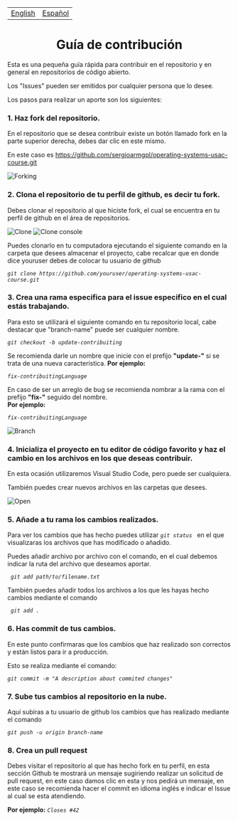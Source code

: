 <center>
    <table>
        <tr>
            <td><a href="./contrib/CONTRIBUTING.md"> English </a></td>
            <td><a href="./contrib/CONTRIBUTING-ES.md"> Español </a></td>
        </tr>
    </table>
</center>

<center> <h1>Guía de contribución</h1> </center>
Esta es una pequeña guía rápida para contribuir en el repositorio y en general en repositorios de código abierto.

Los "Issues" pueden ser emitidos por cualquier persona que lo desee.

Los pasos para realizar un aporte son los siguientes:

### 1. Haz fork del repositorio.
En el repositorio que se desea contribuir existe un botón llamado fork en la parte superior derecha, debes dar clic en este mismo.

En este caso es https://github.com/sergioarmgpl/operating-systems-usac-course.git

![Forking](images/fork.png)

### 2. Clona el repositorio de tu perfil de github, es decir tu fork.
Debes clonar el repositorio al que hiciste fork, el cual se encuentra en tu perfil de github en el área de repositorios.

![Clone](images/clone.png)
![Clone console](images/clone-console.png)

Puedes clonarlo en tu computadora ejecutando el siguiente comando en la carpeta que desees almacenar el proyecto, cabe recalcar que en donde dice youruser debes de colocar tu usuario de github

_```git clone https://github.com/youruser/operating-systems-usac-course.git```_

### 3. Crea una rama especifica para el issue especifico en el cual estás trabajando.  
Para esto se utilizará el siguiente comando en tu repositorio local, cabe destacar que "branch-name" puede ser cualquier nombre.

*```git checkout -b update-contribuiting```*  

Se recomienda darle un nombre que inicie con el prefijo **"update-"** si se trata de una nueva característica.
**Por ejemplo:**

*```fix-contribuitingLanguage ```*

En caso de ser un arreglo de bug se recomienda nombrar a la rama con el prefijo **"fix-"** seguido del nombre.  
**Por ejemplo:**

*```fix-contribuitingLanguage ```*

![Branch](images/branch-console.png)

### 4. Inicializa el proyecto en tu editor de código favorito y haz el cambio en los archivos en los que deseas contribuir.
En esta ocasión utilizaremos Visual Studio Code, pero puede ser cualquiera.

También puedes crear nuevos archivos en las carpetas que desees.

![Open](images/open.png)


### 5. Añade a tu rama los cambios realizados.
Para ver los cambios que has hecho puedes utilizar *```git status ```* en el que visualizaras los archivos que has modificado o añadido.

Puedes añadir archivo por archivo con el comando, en el cual debemos indicar la ruta del archivo que deseamos aportar.

*``` git add path/to/filename.txt```*

También puedes añadir todos los archivos a los que les hayas hecho cambios mediante el comando 

*``` git add .```*

### 6. Has commit de tus cambios.
En este punto confirmaras que los cambios que haz realizado son correctos y están listos para ir a producción.

Esto se realiza mediante el comando:

*```git commit -m "A description about commited changes"```*

### 7. Sube tus cambios al repositorio en la nube.

Aquí subiras a tu usuario de github los cambios que has realizado mediante el comando

*```git push -u origin branch-name```*

### 8. Crea un pull request 
Debes visitar el repositorio al que has hecho fork en tu perfil, en esta sección Github te mostrará un mensaje sugiriendo realizar un solicitud de pull request, en este caso damos clic en esta y nos pedirá un mensaje, en este caso se recomienda hacer el commit en idioma inglés e indicar el Issue al cual se esta atendiendo.

**Por ejemplo:**
_```Closes #42```_